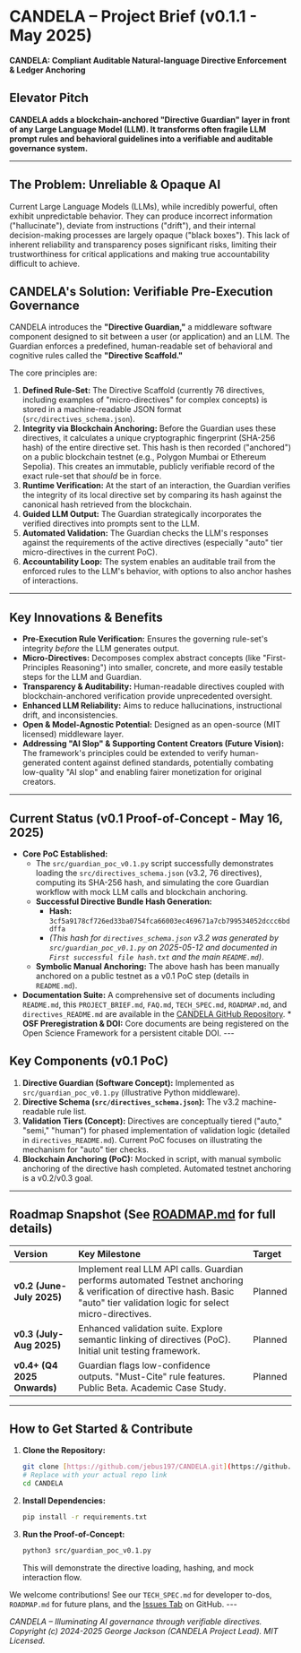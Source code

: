# CANDELA – Project Brief (v0.1.1 - May 2025)

**CANDELA: Compliant Auditable Natural-language Directive Enforcement & Ledger Anchoring**

## Elevator Pitch

**CANDELA adds a blockchain-anchored "Directive Guardian" layer in front of any Large Language Model (LLM). It transforms often fragile LLM prompt rules and behavioral guidelines into a verifiable and auditable governance system.**

---

## The Problem: Unreliable & Opaque AI

Current Large Language Models (LLMs), while incredibly powerful, often exhibit unpredictable behavior. They can produce incorrect information ("hallucinate"), deviate from instructions ("drift"), and their internal decision-making processes are largely opaque ("black boxes"). This lack of inherent reliability and transparency poses significant risks, limiting their trustworthiness for critical applications and making true accountability difficult to achieve.

## CANDELA's Solution: Verifiable Pre-Execution Governance

CANDELA introduces the **"Directive Guardian,"** a middleware software component designed to sit between a user (or application) and an LLM. The Guardian enforces a predefined, human-readable set of behavioral and cognitive rules called the **"Directive Scaffold."**

The core principles are:

1.  **Defined Rule-Set:** The Directive Scaffold (currently 76 directives, including examples of "micro-directives" for complex concepts) is stored in a machine-readable JSON format (`src/directives_schema.json`).
2.  **Integrity via Blockchain Anchoring:** Before the Guardian uses these directives, it calculates a unique cryptographic fingerprint (SHA-256 hash) of the entire directive set. This hash is then recorded ("anchored") on a public blockchain testnet (e.g., Polygon Mumbai or Ethereum Sepolia). This creates an immutable, publicly verifiable record of the exact rule-set that *should* be in force.
3.  **Runtime Verification:** At the start of an interaction, the Guardian verifies the integrity of its local directive set by comparing its hash against the canonical hash retrieved from the blockchain.
4.  **Guided LLM Output:** The Guardian strategically incorporates the verified directives into prompts sent to the LLM.
5.  **Automated Validation:** The Guardian checks the LLM's responses against the requirements of the active directives (especially "auto" tier micro-directives in the current PoC).
6.  **Accountability Loop:** The system enables an auditable trail from the enforced rules to the LLM's behavior, with options to also anchor hashes of interactions.

---

## Key Innovations & Benefits

* **Pre-Execution Rule Verification:** Ensures the governing rule-set's integrity *before* the LLM generates output.
* **Micro-Directives:** Decomposes complex abstract concepts (like "First-Principles Reasoning") into smaller, concrete, and more easily testable steps for the LLM and Guardian.
* **Transparency & Auditability:** Human-readable directives coupled with blockchain-anchored verification provide unprecedented oversight.
* **Enhanced LLM Reliability:** Aims to reduce hallucinations, instructional drift, and inconsistencies.
* **Open & Model-Agnostic Potential:** Designed as an open-source (MIT licensed) middleware layer.
* **Addressing "AI Slop" & Supporting Content Creators (Future Vision):** The framework's principles could be extended to verify human-generated content against defined standards, potentially combating low-quality "AI slop" and enabling fairer monetization for original creators.

---

## Current Status (v0.1 Proof-of-Concept - May 16, 2025)

* **Core PoC Established:**
    * The `src/guardian_poc_v0.1.py` script successfully demonstrates loading the `src/directives_schema.json` (v3.2, 76 directives), computing its SHA-256 hash, and simulating the core Guardian workflow with mock LLM calls and blockchain anchoring.
    * **Successful Directive Bundle Hash Generation:**
        * **Hash:** `3cf5a9178cf726ed33ba0754fca66003ec469671a7cb799534052dccc6bddffa`
        * *(This hash for `directives_schema.json` v3.2 was generated by `src/guardian_poc_v0.1.py` on 2025-05-12 and documented in `First successful file hash.txt` and the main `README.md`)*.
    * **Symbolic Manual Anchoring:** The above hash has been manually anchored on a public testnet as a v0.1 PoC step (details in `README.md`).
* **Documentation Suite:** A comprehensive set of documents including `README.md`, this `PROJECT_BRIEF.md`, `FAQ.md`, `TECH_SPEC.md`, `ROADMAP.md`, and `directives_README.md` are available in the [CANDELA GitHub Repository](https://github.com/jebus197/CANDELA). * **OSF Preregistration & DOI:** Core documents are being registered on the Open Science Framework for a persistent citable DOI. ---

## Key Components (v0.1 PoC)

1.  **Directive Guardian (Software Concept):** Implemented as `src/guardian_poc_v0.1.py` (illustrative Python middleware).
2.  **Directive Schema (`src/directives_schema.json`):** The v3.2 machine-readable rule list.
3.  **Validation Tiers (Concept):** Directives are conceptually tiered ("auto," "semi," "human") for phased implementation of validation logic (detailed in `directives_README.md`). Current PoC focuses on illustrating the mechanism for "auto" tier checks.
4.  **Blockchain Anchoring (PoC):** Mocked in script, with manual symbolic anchoring of the directive hash completed. Automated testnet anchoring is a v0.2/v0.3 goal.

---

## Roadmap Snapshot (See [ROADMAP.md](ROADMAP.md) for full details)

| Version                   | Key Milestone                                                                                             | Target      |
| :------------------------ | :-------------------------------------------------------------------------------------------------------- | :---------- |
| **v0.2 (June-July 2025)** | Implement real LLM API calls. Guardian performs automated Testnet anchoring & verification of directive hash. Basic "auto" tier validation logic for select micro-directives. | Planned     |
| **v0.3 (July-Aug 2025)** | Enhanced validation suite. Explore semantic linking of directives (PoC). Initial unit testing framework.        | Planned     |
| **v0.4+ (Q4 2025 Onwards)** | Guardian flags low-confidence outputs. "Must-Cite" rule features. Public Beta. Academic Case Study.         | Planned     |

---

## How to Get Started & Contribute

1.  **Clone the Repository:**
    ```bash
    git clone [https://github.com/jebus197/CANDELA.git](https://github.com/jebus197/CANDELA.git) 
    # Replace with your actual repo link
    cd CANDELA
    ```
2.  **Install Dependencies:**
    ```bash
    pip install -r requirements.txt
    ```
3.  **Run the Proof-of-Concept:**
    ```bash
    python3 src/guardian_poc_v0.1.py
    ```
    This will demonstrate the directive loading, hashing, and mock interaction flow.

We welcome contributions! See our `TECH_SPEC.md` for developer to-dos, `ROADMAP.md` for future plans, and the [Issues Tab](https://github.com/jebus197/CANDELA/issues) on GitHub. ---

*CANDELA – Illuminating AI governance through verifiable directives.*
*Copyright (c) 2024-2025 George Jackson (CANDELA Project Lead). MIT Licensed.*